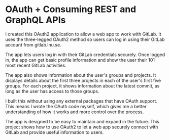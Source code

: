 # OAuth + Consuming REST and GraphQL APIs

I created this OAuth2 application to allow a web app to work with GitLab. It uses the three-legged OAuth2 method so users can log in using their GitLab account from gitlab.lnu.se.

The app lets users log in with their GitLab credentials securely. Once logged in, the app can get basic profile information and show the user their 101 most recent GitLab activities.

The app also shows information about the user's groups and projects. It displays details about the first three projects in each of the user's first five groups. For each project, it shows information about the latest commit, as long as the user has access to those groups.

I built this without using any external packages that have OAuth support. This means I wrote the OAuth code myself, which gives me a better understanding of how it works and more control over the process.

The app is designed to be easy to maintain and expand in the future. This project shows how to use OAuth2 to let a web app securely connect with GitLab and provide useful information to users.
